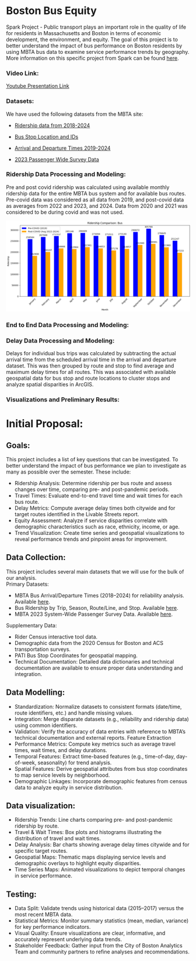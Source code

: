 # Boston Bus Equity 

Spark Project - Public transport plays an important role in the quality of life for residents in Massachusetts and Boston in terms of economic development, the environment, and equity. The goal of this project is to better understand the impact of bus performance on Boston residents by using MBTA bus data to examine service performance trends by geography. More information on this specific project from Spark can be found [here](https://docs.google.com/document/d/1BDWIXxLIoyoAc7ZoDu54bQZFiHViBrydTfgQigjtaNY/edit?tab=t.0).

### Video Link: 

[Youtube Presentation Link](https://youtu.be/62y40h25OEA)

### Datasets:

We have used the following datasets from the MBTA site:

- [Ridership data from 2018-2024](https://mbta-massdot.opendata.arcgis.com/datasets/8daf4a33925a4df59183f860826d29ee/about)

- [Bus Stop Location and IDs](https://mbta-massdot.opendata.arcgis.com/datasets/24a97982b39f4febb504c9e6cb55879b_0/explore)

- [Arrival and Departure Times 2019-2024](https://mbta-massdot.opendata.arcgis.com/search?collection=dataset&q=mbta%20bus%20arrival%20departure%20time)

- [2023 Passenger Wide Survey Data](https://mbta-massdot.opendata.arcgis.com/datasets/MassDOT::mbta-2023-system-wide-passenger-survey-data/about) 


### Ridership Data Processing and Modeling:

Pre and post covid ridership was calculated using available monthly ridership data for the entire MBTA bus system and for available bus routes. Pre-covid data was considered as all data from 2019, and post-covid data as averages from 2022 and 2023, and 2024. Data from 2020 and 2021 was considered to be during covid and was not used.  

![Comparison of Ridership for all MBTA Routes](assets/bus_covid_ridership.png)


### End to End Data Processing and Modeling:



### Delay Data Processing and Modeling:

Delays for individual bus trips was calculated by subtracting the actual arrival time from the scheduled arrival time in the arrival and departure dataset. This was then grouped by route and stop to find average and maximum delay times for all routes. This was associated with available geospatial data for bus stop and route locations to cluster stops and analyze spatial disparities in ArcGIS.

### Visualizations and Preliminary Results:






# Initial Proposal:

## Goals:
This project includes a list of key questions that can be investigated. To better understand the impact of bus performance we plan to investigate as many as possible over the semester. These include: 
- Ridership Analysis: Determine ridership per bus route and assess changes over time, comparing pre- and post-pandemic periods.
- Travel Times: Evaluate end-to-end travel time and wait times for each bus route.
- Delay Metrics: Compute average delay times both citywide and for target routes identified in the Livable Streets report.
- Equity Assessment: Analyze if service disparities correlate with demographic characteristics such as race, ethnicity, income, or age.
- Trend Visualization: Create time series and geospatial visualizations to reveal performance trends and pinpoint areas for improvement.

## Data Collection:
This project includes several main datasets that we will use for the bulk of our analysis.  
Primary Datasets:
- MBTA Bus Arrival/Departure Times (2018–2024) for reliability analysis. Available [here](https://mbta-massdot.opendata.arcgis.com/search?collection=dataset&q=mbta%20bus%20arrival%20departure%20time).
- Bus Ridership by Trip, Season, Route/Line, and Stop. Available [here](https://mbta-massdot.opendata.arcgis.com/datasets/eec03d901d2e470ebd5758c60d793e8e_0/explore).
- MBTA 2023 System-Wide Passenger Survey Data. Available [here](https://mbta-massdot.opendata.arcgis.com/datasets/faaf1295847e4673a03b40cef2c53df1_0/explore).
      
Supplementary Data:
- Rider Census interactive tool data. 
- Demographic data from the 2020 Census for Boston and ACS transportation surveys.
- PATI Bus Stop Coordinates for geospatial mapping.
- Technical Documentation: Detailed data dictionaries and technical documentation are available to 
      ensure proper data understanding and integration.
    
## Data Modelling: 
- Standardization: Normalize datasets to consistent formats (date/time, route identifiers, etc.) and handle missing values.
- Integration: Merge disparate datasets (e.g., reliability and ridership data) using common identifiers.
- Validation: Verify the accuracy of data entries with reference to MBTA’s technical documentation and external reports.
Feature Extraction
- Performance Metrics: Compute key metrics such as average travel times, wait times, and delay durations.
- Temporal Features: Extract time-based features (e.g., time-of-day, day-of-week, seasonality) for trend analysis.
- Spatial Features: Derive geospatial attributes from bus stop coordinates to map service levels by neighborhood.
- Demographic Linkages: Incorporate demographic features from census data to analyze equity in service distribution.
    
## Data visualization:
- Ridership Trends: Line charts comparing pre- and post-pandemic ridership by route.
- Travel & Wait Times: Box plots and histograms illustrating the distribution of travel and wait times.
- Delay Analysis: Bar charts showing average delay times citywide and for specific target routes.
- Geospatial Maps: Thematic maps displaying service levels and demographic overlays to highlight equity disparities.
- Time Series Maps: Animated visualizations to depict temporal changes in service performance.

## Testing: 
- Data Split: Validate trends using historical data (2015–2017) versus the most recent MBTA data.
- Statistical Metrics: Monitor summary statistics (mean, median, variance) for key performance indicators.
- Visual Quality: Ensure visualizations are clear, informative, and accurately represent underlying data trends.
- Stakeholder Feedback: Gather input from the City of Boston Analytics Team and community partners to refine analyses and recommendations.
